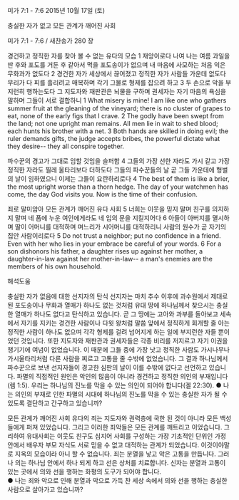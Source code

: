 미가 7:1 - 7:6 
2015년 10월 17일 (토)

충실한 자가 없고 모든 관계가 깨어진 사회



미가 7:1 - 7:6 / 새찬송가 280 장


경건하고 정직한 자를 찾아 볼 수 없는 유다의 모습
1 재앙이로다 나여 나는 여름 과일을 딴 후와 포도를 거둔 후 같아서 먹을 포도송이가 없으며 내 마음에 사모하는 처음 익은 무화과가 없도다 
2 경건한 자가 세상에서 끊어졌고 정직한 자가 사람들 가운데 없도다 무리가 다 피를 흘리려고 매복하며 각기 그물로 형제를 잡으려 하고 3 두 손으로 악을 부지런히 행하는도다 그 지도자와 재판관은 뇌물을 구하며 권세자는 자기 마음의 욕심을 말하며 그들이 서로 결합하니
1 What misery is mine! I am like one who gathers summer fruit at the gleaning of the vineyard; there is no cluster of grapes to eat, none of the early figs that I crave. 2 The godly have been swept from the land; not one upright man remains. All men lie in wait to shed blood; each hunts his brother with a net. 3 Both hands are skilled in doing evil; the ruler demands gifts, the judge accepts bribes, the powerful dictate what they desire-- they all conspire together. 

파수꾼의 경고가 그대로 임할 것임을 슬퍼함
4 그들의 가장 선한 자라도 가시 같고 가장 정직한 자라도 찔레 울타리보다 더하도다 그들의 파수꾼들의 날 곧 그들 가운데에 형벌의 날이 임하였으니 이제는 그들이 요란하리로다
4 The best of them is like a brier, the most upright worse than a thorn hedge. The day of your watchmen has come, the day God visits you. Now is the time of their confusion. 

죄로 말미암아 모든 관계가 깨어진 유다 사회
5 너희는 이웃을 믿지 말며 친구를 의지하지 말며 네 품에 누운 여인에게라도 네 입의 문을 지킬지어다 6 아들이 아버지를 멸시하며 딸이 어머니를 대적하며 며느리가 시어머니를 대적하리니 사람의 원수가 곧 자기의 집안 사람이리로다
5 Do not trust a neighbor; put no confidence in a friend. Even with her who lies in your embrace be careful of your words. 6 For a son dishonors his father, a daughter rises up against her mother, a daughter-in-law against her mother-in-law-- a man's enemies are the members of his own household.

해석도움





충실한 자가 없음에 대한 선지자의 탄식
선지자는 마치 추수 이후에 과수원에서 제대로 된 포도송이나 무화과 열매가 하나도 없는 것처럼 유대 땅에 하나님께서 찾으시는 충실한 열매가 하나도 없다고 탄식하고 있습니다. 곧 그 땅에는 고아와 과부를 돌아보고 세속에서 자기를 지키는 경건한 사람이나 다윗 왕처럼 말씀 앞에서 정직하게 회개할 줄 아는 정직한 사람이 하나도 없으며 각각 형제를 걸려 넘어지게 하는 일에 부지런한 자들 뿐이었던 것입니다. 또한 지도자와 재판관과 권세자들은 각종 비리를 저지르고 자기 이권을 챙기기에 여념이 없었습니다. 이 때문에 그들 중에 가장 낫고 정직한 사람도 가시나무나 가시울타리처럼 다른 사람을 찌르고 고통을 줄 수밖에 없었습니다. 그 결과 하나님께서 파수꾼으로 보낸 선지자들이 경고한 심판의 날이 이를 수밖에 없다고 선언하고 있습니다. 파멸의 직접적인 원인은 악인의 많음이 아니라 경건하고 정직한 의인의 부재입니다(렘 1:5). 우리는 하나님의 진노를 막을 수 있는 의인이 되어야 합니다(겔 22:30).
● 나는 의인의 부재로 인한 파멸의 시대에 하나님의 진노를 막을 수 있는 충실한 자가 될 수 있도록 결단하고 간구하고 있습니까?   

모든 관계가 깨어진 사회
유다의 죄는 지도자와 권력층에 국한 된 것이 아니라 모든 백성들에게 퍼져 있었습니다. 그리고 이러한 죄악들은 모든 관계를 깨트리고 이었습니다. 그리하여 유대사회는 이웃도 친구도 심지어 사회를 구성하는 가장 기초적인 단위인 가정 안에서 배우자 부모 자식도 서로 믿을 수 없고 대적하는 관계가 되었습니다. 이것이야말로 지옥의 모습이라 아니 할 수 없습니다. 죄는 분열을 낳고 악은 고통을 만듭니다. 그러나 의는 하나님 안에서 하나 되게 하고 선은 상처를 치료합니다. 신자는 분열과 고통이 있는 곳에서 의와 선을 행하는 화평의 도구가 되어야 합니다.  
● 나는 죄와 악으로 인해 분열과 악으로 가득 찬 세상 속에서 의와 선을 행하는 충실한 사람으로 살아가고 있습니까?